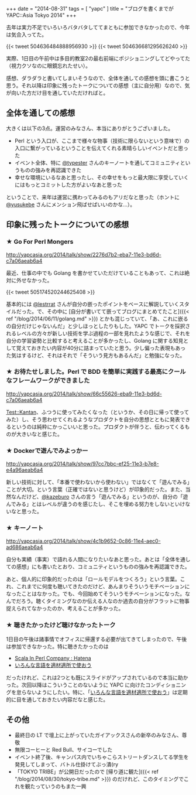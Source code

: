 +++
date = "2014-08-31"
tags = [ "yapc" ]
title = "ブログを書くまでが YAPC::Asia Tokyo 2014"
+++

去年は実力不足でいろいろバタバタしててまともに参加できなかったので、今年は気合入ってた。

{{< tweet 504636484888956930 >}}
{{< tweet 504636681295626240 >}}

実際、1日目の午前中は多目的教室2の最右前端にポジショニングしてどやってた（視力クソなのに眼鏡忘れたせい）。

<!--more-->

感想、ダラダラと書いてしまいそうなので、全体を通しての感想を頭に書こうと思う。それ以降は印象に残ったトークについての感想（主に自分用）なので、気が向いた方だけ目を通していただければと。

## 全体を通しての感想

大きくは以下の3点。運営のみなさん、本当にありがとうございました。

- Perl という入口が、ここまで様々な物事（技術に限らないという意味で）の入口に繋がっているということを伝えてくれる素晴らしいイベントだと思った
- イベント全体、特に [@typester](https://twitter.com/typester) さんのキーノートを通してコミュニティというものの強みを再認識できた
- 幸せな環境にいるなあと思ったし、その幸せをもっと最大限に享受していくにはもっとコミットした方がよいなあと思った

ということで、来年は運営に携わってみるのもアリだなと思った（ホントに [@yusukebe](https://twitter.com/yusukebe) さんにメンション飛ばせばいいのかな…）。

## 印象に残ったトークについての感想

### ★ Go For Perl Mongers

http://yapcasia.org/2014/talk/show/2276d7b2-eba7-11e3-bd6d-c7a06aeab6a4

最近、仕事の中でも Golang を書かせていただけていることもあって、これは絶対に外せなかった。

{{< tweet 505174520244625408 >}}

基本的には [@lestrrat](https://twitter.com/lestrrat) さんが自分の嵌ったポイントをベースに解説していくスタイルだった。で、その中に [自分が書いてて嵌ってブログにまとめてたこと]({{< ref "/blog/2014/06/11/golang.md" >}}) とかも混じっていて、「あ、これに嵌るの自分だけじゃないんだ」と少しほっとしたりもした。YAPC でトークを採択されるレベルの方々が新しい技術を学ぶ過程の一部を見れたような感じで、それを自分の学習姿勢と比較すると考えることが多かったし、Golang に関する知見として覚えておきたい内容が40分に詰まっていたと思う。少し偏った表現もあった気はするけど、それはそれで「そういう見方もあるんだ」と勉強になった。

### ★ お待たせしました。Perl で BDD を簡単に実践する最高にクールなフレームワークができました

http://yapcasia.org/2014/talk/show/66c55626-eba9-11e3-bd6d-c7a06aeab6a4

[Test::Kantan](http://search.cpan.org/~tokuhirom/Test-Kantan-0.36/lib/Test/Kantan.pm)、ふつうに使ってみたくなった（というか、その日に帰って使ってみた）し、そう思わせてくれるようなプロダクトを自分の思想とともに発表できるというのは純粋にかっこいいと思った。プロダクトが伴うと、伝わってくるものが大きいなと感じた。

### ★ Dockerで遊んでみよっかー

http://yapcasia.org/2014/talk/show/97cc7bbc-ef25-11e3-b7e8-e4a96aeab6a4

新しい技術に対して、「本番で使わないから使わない」ではなくて「遊んでみる」ことが大切。という言葉（正確ではないと思うけど）が印象的だった。また、当然なんだけど、[@kazeburo](https://twitter.com/kazeburo) さんの言う「遊んでみる」というのが、自分の「遊んでみる」とはレベルが違うのを感じたし、そこを埋める努力をしないといけないなと思った。

### ★ キーノート

http://yapcasia.org/2014/talk/show/4c1b9652-0c86-11e4-aec0-ad686aeab6a4

自分も実績（事実）で語れる人間になりたいなあと思った。あとは「全体を通しての感想」にも書いたとおり、コミュニティというものの強みを再認識できた。

あと、個人的に印象的だったのは「ロールモデルをつくろう」という言葉。これ、これまでに何度も聴いてきたのだけど、あんまりそういうモチベーションになったことはなかった。でも、今回始めてそういうモチベーションになった。なんでだろう。聴くタイミングなのか伝える人なのか過去の自分がフラットに物事捉えられてなかったのか、考えることが多かった。

### ★ 聴きたかったけど聴けなかったトーク

1日目の午後は諸事情でオフィスに帰還する必要が出てきてしまったので、午後は参加できなかった。特に聴きたかったのは

- [Scala In Perl Company : Hatena](http://yapcasia.org/2014/talk/show/d557ddbe-fde4-11e3-b7e8-e4a96aeab6a4)
- [いろんな言語を適材適所で使おう](http://yapcasia.org/2014/talk/show/ce831248-ebb4-11e3-bd6d-c7a06aeab6a4)

だったけれど、これは2つとも既にスライドがアップされているので本当に助かった。次回以降はこういうことのないように YAPC に向けたコンディショニングを怠らないようにしたい。特に、「[いろんな言語を適材適所で使おう](http://yapcasia.org/2014/talk/show/ce831248-ebb4-11e3-bd6d-c7a06aeab6a4)」は定期的に目を通しておきたい内容だなと感じた。

## その他

- 最終日の LT で壇上に上がっていたガイアックスさんの新卒のみなさん、尊敬
- 無限コーヒーと Red Bull、サイコーでした
- イベント終了後、キャンパス内でいちゃこらストリートダンスしてる学生を発見してしまって、バトル仕掛けてぶっ潰(ry
- 「TOKYO TRIBE」が公開日だったので [帰り道に観た]({{< ref "/blog/2014/08/30/tokyo-tribe.md" >}}) のだけれど、このタイミングでこれを観たっていうのもまた一興
